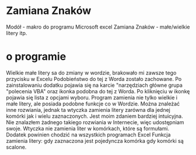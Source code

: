 # Zamiana Znaków
Modół - makro do programu Microsoft excel Zamiana Znaków - małe/wielkie litery itp.
# o programie
Wielkie małe litery sa do zmiany w wordzie, brakowało mi zawsze tego przycisku w Excelu
 Podobieństwo do tej z Worda zostało zachowane. Po zainstalowaniu dodatku pojawia się na karcie "narzędziach główne grupa "polecenia VBA" oraz ikonka podobna do tej z Worda. Po kliknięciu w ikonkę pojawia się lista z opcjami wyboru. Program zamienia nie tylko wielkie i małe litery, ale posiada podobne funkcje co w Wordzie. Można znależać inne rozwiania, jednak ta wtyczka zamienia litery zarówna dla jednej komórki jak i wielu zaznaczonych. Jest moim zdaniem bardziej intuicyjna. Nie znalazłem żadnego takiego rozwiania w Internecie, więc udostępniam swoje. Wtyczka nie zamienia liter w komórkach, które są formułami. Dodatek powinien chodzić na wszystkich programach Excel Funkcja zamienia litery: gdy zaznaczona jest pojedyncza komórka gdy komórki są scalone.
